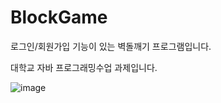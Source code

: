 # BlockGame

로그인/회원가입 기능이 있는 벽돌깨기 프로그램입니다.

대학교 자바 프로그래밍수업 과제입니다.

![image](https://github.com/moonstar0301/BlockGame/assets/112082163/0e12be3b-3c18-4041-80f9-5ced8a6cd385)
